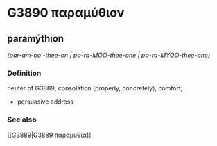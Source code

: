 # G3890 παραμύθιον

## paramýthion

_(par-am-oo'-thee-on | pa-ra-MOO-thee-one | pa-ra-MYOO-thee-one)_

### Definition

neuter of G3889; consolation (properly, concretely); comfort; 

- persuasive address

### See also

[[G3889|G3889 παραμυθία]]
